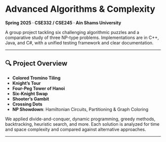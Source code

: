 # Advanced Algorithms & Complexity  
**Spring 2025 · CSE332 / CSE245 · Ain Shams University**

A group project tackling six challenging algorithmic puzzles and a comparative study of three NP-type problems. Implementations are in C++, Java, and C#, with a unified testing framework and clear documentation.

---

## 🔍 Project Overview  
- **Colored Tromino Tiling**  
- **Knight’s Tour**  
- **Four-Peg Tower of Hanoi**  
- **Six-Knight Swap**  
- **Shooter’s Gambit**  
- **Crossing Dots**  
- **NP Showdown**: Hamiltonian Circuits, Partitioning & Graph Coloring  

We applied divide-and-conquer, dynamic programming, greedy methods, backtracking, heuristic search, and more. Each solution is analyzed for time and space complexity and compared against alternative approaches.

---

